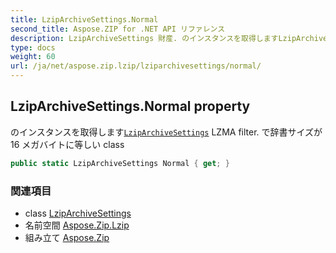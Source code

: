 ```yaml
---
title: LzipArchiveSettings.Normal
second_title: Aspose.ZIP for .NET API リファレンス
description: LzipArchiveSettings 財産. のインスタンスを取得しますLzipArchiveSettings LZMA filter. で辞書サイズが 16 メガバイトに等しい class
type: docs
weight: 60
url: /ja/net/aspose.zip.lzip/lziparchivesettings/normal/
---
```

## LzipArchiveSettings.Normal property

のインスタンスを取得します[`LzipArchiveSettings`](../) LZMA filter. で辞書サイズが 16 メガバイトに等しい class

```csharp
public static LzipArchiveSettings Normal { get; }
```

### 関連項目

* class [LzipArchiveSettings](../)
* 名前空間 [Aspose.Zip.Lzip](../../lziparchivesettings/)
* 組み立て [Aspose.Zip](../../../)


